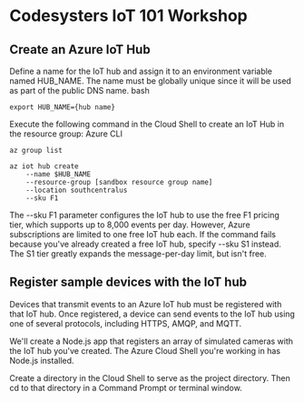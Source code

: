# Codesysters IoT 101 Workshop

## Create an Azure IoT Hub
Define a name for the IoT hub and assign it to an environment variable named HUB_NAME. The name must be globally unique since it will be used as part of the public DNS name.
bash

```
export HUB_NAME={hub name}
```

Execute the following command in the Cloud Shell to create an IoT Hub in the resource group:
Azure CLI

```
az group list
```

```
az iot hub create 
    --name $HUB_NAME 
    --resource-group [sandbox resource group name] 
    --location southcentralus 
    --sku F1
```

The --sku F1 parameter configures the IoT hub to use the free F1 pricing tier, which supports up to 8,000 events per day. However, Azure subscriptions are limited to one free IoT hub each. If the command fails because you've already created a free IoT hub, specify --sku S1 instead. The S1 tier greatly expands the message-per-day limit, but isn't free.

## Register sample devices with the IoT hub

Devices that transmit events to an Azure IoT hub must be registered with that IoT hub. Once registered, a device can send events to the IoT hub using one of several protocols, including HTTPS, AMQP, and MQTT.

We'll create a Node.js app that registers an array of simulated cameras with the IoT hub you've created. The Azure Cloud Shell you're working in has Node.js installed.

Create a directory in the Cloud Shell to serve as the project directory. Then cd to that directory in a Command Prompt or terminal window.
